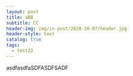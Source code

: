 ```yaml
---
layout: post
title: aBB
subtitle: CC
header-img: img/in-post/2020-10-07/header.jpg
header-style: text
catalog: true
tags:
  - test22
---
```


asdfasdfaSDFASDFSADF